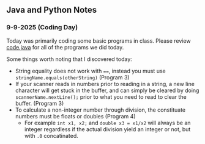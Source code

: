 ## Java and Python Notes
### 9-9-2025 (Coding Day)

Today was primarily coding some basic programs in class. Please review [code.java](./code.java) for all of the programs we did today. 

Some things worth noting that I discovered today:
* String equality does not work with `==`, instead you must use `stringName.equals(otherString)` (Program 3)
* If your scanner reads in numbers prior to reading in a string, a new line character will get stuck in the buffer, and can simply be cleared by doing `scannerName.nextLine();` prior to what you need to read to clear the buffer. (Program 3)
* To calculate a non-integer number through division, the constituate numbers must be floats or doubles (Program 4)
    * For example `int x1, x2;` and `double x3 = x1/x2` will always be an integer regardless if the actual division yield an integer or not, but with `.0` concatinated.